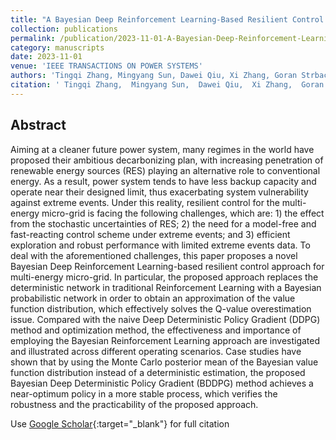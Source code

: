 ```yaml
---
title: "A Bayesian Deep Reinforcement Learning-Based Resilient Control for Multi-Energy Micro-Gird"
collection: publications
permalink: /publication/2023-11-01-A-Bayesian-Deep-Reinforcement-Learning-Based-Resilient-Control-for-Multi-Energy-Micro-Gird
category: manuscripts
date: 2023-11-01
venue: 'IEEE TRANSACTIONS ON POWER SYSTEMS'
authors: 'Tingqi Zhang, Mingyang Sun, Dawei Qiu, Xi Zhang, Goran Strbac, Chongqing Kang'
citation: ' Tingqi Zhang,  Mingyang Sun,  Dawei Qiu,  Xi Zhang,  Goran Strbac,  Chongqing Kang, &quot;A Bayesian Deep Reinforcement Learning-Based Resilient Control for Multi-Energy Micro-Gird.&quot; IEEE TRANSACTIONS ON POWER SYSTEMS, 2023.'
---
```


## Abstract

Aiming at a cleaner future power system, many regimes in the world have proposed their ambitious decarbonizing plan, with increasing penetration of renewable energy sources (RES) playing an alternative role to conventional energy. As a result, power system tends to have less backup capacity and operate near their designed limit, thus exacerbating system vulnerability against extreme events. Under this reality, resilient control for the multi-energy micro-grid is facing the following challenges, which are: 1) the effect from the stochastic uncertainties of RES; 2) the need for a model-free and fast-reacting control scheme under extreme events; and 3) efficient exploration and robust performance with limited extreme events data. To deal with the aforementioned challenges, this paper proposes a novel Bayesian Deep Reinforcement Learning-based resilient control approach for multi-energy micro-grid. In particular, the proposed approach replaces the deterministic network in traditional Reinforcement Learning with a Bayesian probabilistic network in order to obtain an approximation of the value function distribution, which effectively solves the Q-value overestimation issue. Compared with the naive Deep Deterministic Policy Gradient (DDPG) method and optimization method, the effectiveness and importance of employing the Bayesian Reinforcement Learning approach are investigated and illustrated across different operating scenarios. Case studies have shown that by using the Monte Carlo posterior mean of the Bayesian value function distribution instead of a deterministic estimation, the proposed Bayesian Deep Deterministic Policy Gradient (BDDPG) method achieves a near-optimum policy in a more stable process, which verifies the robustness and the practicability of the proposed approach.

Use [Google Scholar](https://scholar.google.com/scholar?q=A+Bayesian+Deep+Reinforcement+Learning+Based+Resilient+Control+for+Multi+Energy+Micro+Gird){:target="_blank"} for full citation